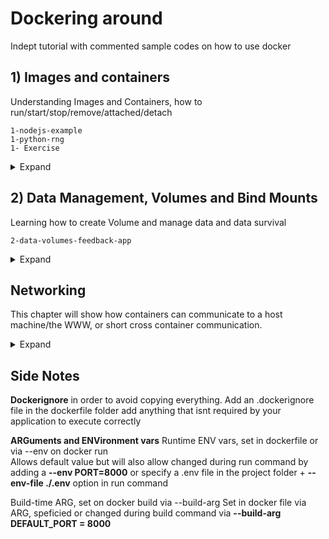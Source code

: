 # Dockering around

Indept tutorial with commented sample codes on how to use docker 

## 1) Images and containers
Understanding Images and Containers, how to run/start/stop/remove/attached/detach

    1-nodejs-example
    1-python-rng
    1- Exercise

<details>
     <summary>Expand</summary>

 

   ### Deleting images and containers 

   Listing images by **docker images**, and containers by **docker ps** 

   Either run a docker **rm all_the_container_names** you want to remove found via docker ps -a. \
   Similarly **docker rmi** removes images by img id, but only if no (even stopped) container is based on that image anymore

   **docker image prune** removes all unused images

   **docker --rm run image_name** add the --rm flag in the run command will remove as soon as container is stopped

   ### Tagging/naming images/containers 
   **docker image inspect img_id** to get metadata 

   name container by: \
   **docker run --name own_name img_id**
   e.g docker run -p 3000:80 -d --rm --name kiki_goals 568dceade80f   see docker run --help for clarification of -d and --rm

   name images by: \
   **docker build -t goals:latest_kiki .** 
   name : tag principle, name defines a group of possible mor specialized images e.g python, tag defines a specialized image within group of images e.g python version \
   New containers can be run by defining the tag instead of image ID

   re-tagging images by 
   **docker tag old_name:tag new_name**
   creates clone of old images with new name but will not delete old image

   ### Pushing docker images on docker hub
   1) Log into docker hub and create a repo there, repo = images
   2) Rename image to repo name 
   3) Log in to docker as admin of the repo 
   4) Use the provided push command on docker hub locally


   To pull simple go **docker pull name** will always pull the latest image of this repo, can also do docker run if the image isnt there locally docker will check on docker hub

</details>

## 2) Data Management, Volumes and Bind Mounts
Learning how to create Volume and manage data and data survival 

    2-data-volumes-feedback-app

<details>
     <summary>Expand</summary>
     
   Images are read only (Code + Environment), not changeable once built \
   Temp app data (user input) is stored in containers with read/write access. Dynamic, changing and cleared regularly \
   Permanent App data (User accounts eg)fetched/produced in running container, store in files/database/ most not be lost if 
   container stops/restarts, read/write, stored with container + volumes

   ### Volumes
   Managed by Docker, used fot persistent data one does not need to edit directly, e.g user accounts, feedback text etc

   Check Data_volumes_feedback_app to see an example for volumes \
   Problem if container is removed, all created data in the container is lost, using volumes structures for this problem. 

   Volumes = folders on the host machine which are mounted (made available) into containers  /some_path(host) -> /app/user_data
   Connect a folder outside the container with a folder inside, changes are made to either a reflected in both. Volumes but only named, persist if a container is shut down.

   See the volumes: 

       docker volume ls

   Create an anonymous volume: \

       docker run -v /app/data or inside the dockerfile via VOLUME

   Create a named volume during first-time running a container: \

       docker run -v data:/app/data

   Create a Bind Mount: \

       docker run -v /path/to/code:/app/code

   Removing Anonymous Volumes: \

       docker volume rm VOL_NAME** or **docker volume prune

   ### Bind Mounts
   Managed by yourself = you define folder/path on host machine \
   Used for presistent/editable data e.g source code

   Create a bind mount during via run container command: \

       docker run -d -p 3000:80 --rm --name feedback-app  -v feedback:/app/feedback -v "absolute_path_to_project_folder:/app" -v /app/node_modules image_name( this is created by npm install)

       shortcut: -v "%cd%":/app

   First **-v feedback:/app/feedback** will create a named volume managed by docker for the feedback files. If we omit this we get copies on our local machine as well in the original app/path but this is not desired since we dont want to manage them by ourselves

   Second **-v "absolute_path_to_project_folder:/app"** This will override everything in the container app folder with the local machine folder. We use it to sync the code in real time e.g when we change the feedback.html and reload we see the change immediately. But that also means everything in the docker file e.g run npm install is rendered useless.

   Third **-v /app/node_modules image_name** To counter the effect of the bind mount previously mentioned, have an anonymous volume running in parallel, longer path wins and gets priority. This will ensure that the npm install content stays alive. But this must be specified in the docker run command not the docker file itself then.
  

   ### Side notes
   Code changes to the .js file are not reflected in real time, due to a nodejs specific problem, visit **server.js** and **package.json** to see. In short use a package which watches the file system and restarts the node server whenever sth changes. Add to jsonfile: 

        "devDependencies": {"nodemon":"2.0.20" } 

   Read-only mode by adding :ro, eg docker run -v /path/to/code:/app/code:ro \
   For example for source code, container should not be able to write and change the code. But make sure to exclude all folders that should be changed by the container during run time. Good practice to clarify things. watch the oder :ro needs to be last of all declared volumes. E.g

    docker run -d --rm -p 3000:80 --name feedback-app -v feedback:/app/feedback -v /app/node_modules -v /app/temp -v "path/to/codebase:/app:ro" volumes:latest

   Inspect via **docker volume inspect VOLUME_NAME**

   Bind VS Copy \
   Keep in mind most of the volume command are called during a development process. Once the app is finished bind mounts wont be used and hence we still need the copy . . in the docker file

</details>

## Networking 

This chapter will show how containers can communicate to a host machine/the WWW, or short cross container communication.

<details>
     <summary>Expand</summary>

    Ipsum 

</details>


## Side Notes

**Dockerignore** in order to avoid copying everything. Add an .dockerignore file in the dockerfile folder
add anything that isnt required by your application to execute correctly

**ARGuments and ENVironment vars**
Runtime ENV vars, set in dockerfile or via --env on docker run \
Allows default value but will also allow changed during run command by adding a **--env PORT=8000**
or specify a .env file in the project folder + **--env-file ./.env** option in run command

Build-time ARG, set on docker build via --build-arg
Set in docker file via ARG, speficied or changed during build command via **--build-arg DEFAULT_PORT = 8000**
